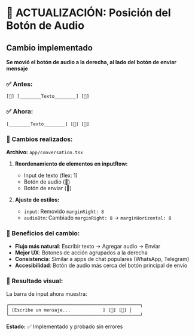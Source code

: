# 🔄 ACTUALIZACIÓN: Posición del Botón de Audio

## Cambio implementado

**Se movió el botón de audio a la derecha, al lado del botón de enviar mensaje**

### ✅ Antes:
```
[🎤] [________Texto________] [💬]
```

### ✅ Ahora:
```
[________Texto________] [🎤] [💬]
```

### 📍 Cambios realizados:

**Archivo:** `app/conversation.tsx`

1. **Reordenamiento de elementos en inputRow:**
   - Input de texto (flex: 1)
   - Botón de audio (🎤) 
   - Botón de enviar (💬)

2. **Ajuste de estilos:**
   - `input`: Removido `marginRight: 8`
   - `audioBtn`: Cambiado `marginRight: 8` → `marginHorizontal: 8`

### 🎯 Beneficios del cambio:

- **Flujo más natural**: Escribir texto → Agregar audio → Enviar
- **Mejor UX**: Botones de acción agrupados a la derecha
- **Consistencia**: Similar a apps de chat populares (WhatsApp, Telegram)
- **Accesibilidad**: Botón de audio más cerca del botón principal de envío

### 📱 Resultado visual:

La barra de input ahora muestra:
```
┌─────────────────────────────────────────────────┐
│ [Escribe un mensaje...            ] [🎤] [💬] │
└─────────────────────────────────────────────────┘
```

**Estado:** ✅ Implementado y probado sin errores
